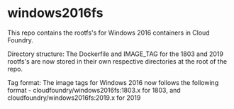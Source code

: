 # windows2016fs

This repo contains the rootfs's for Windows 2016 containers in Cloud Foundry.

Directory structure: The Dockerfile and IMAGE_TAG for the 1803 and 2019 rootfs's are now stored in their own respective directories at the root of the repo.

Tag format: The image tags for Windows 2016 now follows the following format - cloudfoundry/windows2016fs:1803.x for 1803, and cloudfoundry/windows2016fs:2019.x for 2019
